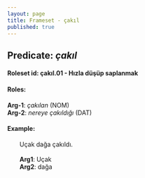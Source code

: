```yaml
---
layout: page
title: Frameset - çakıl
published: true
---
```

<h2>Predicate: <i>çakıl</i></h2>
<h4>Roleset id: çakıl.01 - Hızla düşüp saplanmak<br>
<h4>Roles:</h4>
<b>Arg-1</b>: <i>çakılan</i>  (NOM) <br>
<b>Arg-2</b>: <i>nereye çakıldığı</i>  (DAT) <br>
<h4>Example:</h4>
&emsp;&emsp;Uçak dağa çakıldı.<br><br>
&emsp;&emsp;<b>Arg1</b>:  Uçak<br>
&emsp;&emsp;<b>Arg2</b>:  dağa<br>

